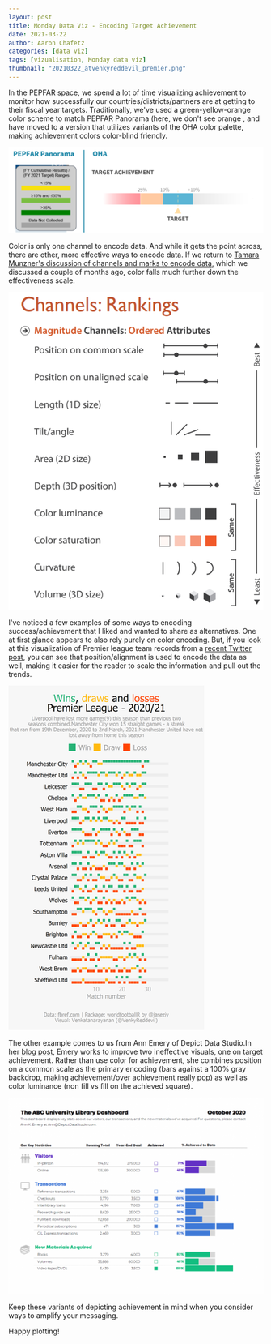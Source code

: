 ```yaml
---
layout: post
title: Monday Data Viz - Encoding Target Achievement
date: 2021-03-22
author: Aaron Chafetz
categories: [data viz]
tags: [vizualisation, Monday data viz]
thumbnail: "20210322_atvenkyreddevil_premier.png"
---
```


In the PEPFAR space, we spend a lot of time visualizing achievement to monitor how successfully our countries/districts/partners are at getting to their fiscal year targets. Traditionally, we've used a green-yellow-orange color scheme to match PEPFAR Panorama (here, we don't see orange , and have moved to a version that utilizes variants of the OHA color palette, making achievement colors color-blind friendly. 

![achv colors](/assets/images/posts/20210322_oha_target_achv.png)

Color is only one channel to encode data. And while it gets the point across, there are other, more effective ways to encode data. If we return to [Tamara Munzner's discussion of channels and marks to encode data](https://www.cs.ubc.ca/~tmm/courses/547-19/slides/valid-marks-rules-artery.pdf), which we discussed a couple of months ago, color falls much further down the effectiveness scale.

![channels](/assets/images/posts/20210322_munzner_channels.png)

I've noticed a few examples of some ways to encoding success/achievement that I liked and wanted to share as alternatives. One at first glance appears to also rely purely on color encoding. But, if you look at this visualization of Premier league team records from a [recent Twitter post](https://twitter.com/VenkyReddevil/status/1371757238411485184?s=20), you can see that position/alignment is used to encode the data as well, making it easier for the reader to scale the information and pull out the trends.

![premier results](/assets/images/posts/20210322_atvenkyreddevil_premier.png)

The other example comes to us from Ann Emery of Depict Data Studio.In her [blog post](https://depictdatastudio.com/re-envisioning-a-universitys-monthly-report-two-reports-with-two-different-purposes/), Emery works to improve two ineffective visuals, one on target achievement. Rather than use color for achievement, she combines position on a common scale as the primary encoding (bars against a 100% gray backdrop, making achievement/over achievement really pop) as well as color luminance (non fill vs fill on the achieved square).

![emery achv](/assets/images/posts/20210322_emery_achievement.png)

Keep these variants of depicting achievement in mind when you consider ways to amplify your messaging.

Happy plotting!